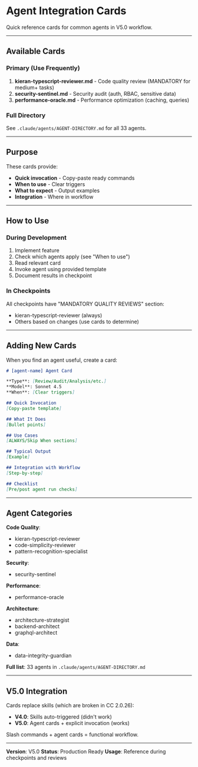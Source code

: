 # Agent Integration Cards

Quick reference cards for common agents in V5.0 workflow.

---

## Available Cards

### Primary (Use Frequently)
1. **kieran-typescript-reviewer.md** - Code quality review (MANDATORY for medium+ tasks)
2. **security-sentinel.md** - Security audit (auth, RBAC, sensitive data)
3. **performance-oracle.md** - Performance optimization (caching, queries)

### Full Directory
See `.claude/agents/AGENT-DIRECTORY.md` for all 33 agents.

---

## Purpose

These cards provide:
- **Quick invocation** - Copy-paste ready commands
- **When to use** - Clear triggers
- **What to expect** - Output examples
- **Integration** - Where in workflow

---

## How to Use

### During Development
1. Implement feature
2. Check which agents apply (see "When to use")
3. Read relevant card
4. Invoke agent using provided template
5. Document results in checkpoint

### In Checkpoints
All checkpoints have "MANDATORY QUALITY REVIEWS" section:
- kieran-typescript-reviewer (always)
- Others based on changes (use cards to determine)

---

## Adding New Cards

When you find an agent useful, create a card:

```markdown
# [agent-name] Agent Card

**Type**: [Review/Audit/Analysis/etc.]
**Model**: Sonnet 4.5
**When**: [Clear triggers]

## Quick Invocation
[Copy-paste template]

## What It Does
[Bullet points]

## Use Cases
[ALWAYS/Skip When sections]

## Typical Output
[Example]

## Integration with Workflow
[Step-by-step]

## Checklist
[Pre/post agent run checks]
```

---

## Agent Categories

**Code Quality**:
- kieran-typescript-reviewer
- code-simplicity-reviewer
- pattern-recognition-specialist

**Security**:
- security-sentinel

**Performance**:
- performance-oracle

**Architecture**:
- architecture-strategist
- backend-architect
- graphql-architect

**Data**:
- data-integrity-guardian

**Full list**: 33 agents in `.claude/agents/AGENT-DIRECTORY.md`

---

## V5.0 Integration

Cards replace skills (which are broken in CC 2.0.26):
- **V4.0**: Skills auto-triggered (didn't work)
- **V5.0**: Agent cards + explicit invocation (works)

Slash commands + agent cards = functional workflow.

---

**Version**: V5.0
**Status**: Production Ready
**Usage**: Reference during checkpoints and reviews
